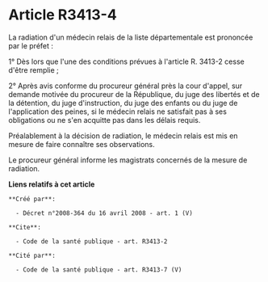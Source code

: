 # Article R3413-4

La radiation d'un médecin relais de la liste départementale est prononcée par le préfet : 

1° Dès lors que l'une des conditions prévues à l'article R. 3413-2 cesse d'être remplie ; 

2° Après avis conforme du procureur général près la cour d'appel, sur demande motivée du procureur de la République, du juge
des libertés et de la détention, du juge d'instruction, du juge des enfants ou du juge de l'application des peines, si le
médecin relais ne satisfait pas à ses obligations ou ne s'en acquitte pas dans les délais requis. 

Préalablement à la décision de radiation, le médecin relais est mis en mesure de faire connaître ses observations. 

Le procureur général informe les magistrats concernés de la mesure de radiation.

**Liens relatifs à cet article**

	**Créé par**:

	  - Décret n°2008-364 du 16 avril 2008 - art. 1 (V)

	**Cite**:

	  - Code de la santé publique - art. R3413-2

	**Cité par**:

	  - Code de la santé publique - art. R3413-7 (V)
